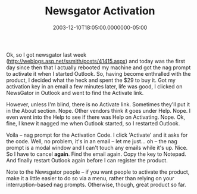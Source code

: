 ﻿---
title: Newsgator Activation
date: "2003-12-10T18:05:00.0000000-05:00"
description: Ok, so I got newsgator last week and today was the first day since
featuredImage: img/newsgator-activation-featured.png
---

Ok, so I got newsgator last week (<http://weblogs.asp.net/ssmith/posts/41415.aspx>) and today was the first day since then that I actually rebooted my machine and got the nag prompt to activate it when I started Outlook. So, having become enthralled with the product, I decided what the heck and spent the $29 to buy it. Got my activation key in an email a few minutes later, life was good, I clicked on NewsGator in Outlook and went to find the Activate link.

However, unless I'm blind, there is no Activate link. Sometimes they'll put it in the About section. Nope. Other vendors think it goes under Help. Nope. I even went into the Help to see if there was Help on Activating. Nope. Ok, fine, I knew it nagged me when Outlook started, so I restarted Outlook.

Voila – nag prompt for the Activation Code. I click 'Activate' and it asks for the code. Well, no problem, it's in an email – let me just… oh – the nag prompt is a modal window and I can't touch any emails while it's up. Nice. So I have to cancel **again**. Find the email again. Copy the key to Notepad. And finally restart Outlook again before I can register the product.

Note to the Newsgator people – if you want people to activate the product, make it a little easier to do so via a menu, rather than relying on your interruption-based nag prompts. Otherwise, though, great product so far.

